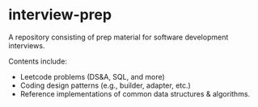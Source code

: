 # interview-prep

A repository consisting of prep material for software development interviews.

Contents include:
- Leetcode problems (DS&A, SQL, and more)
- Coding design patterns (e.g., builder, adapter, etc.)
- Reference implementations of common data structures & algorithms.
